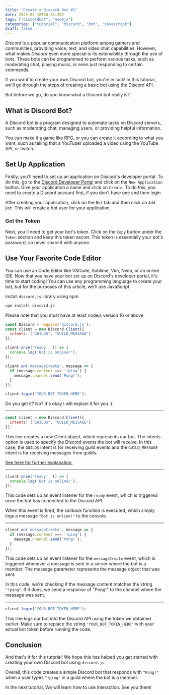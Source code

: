 ```yaml
---
title: "Create a Discord Bot #1"
date: 2023-03-18T00:38:20Z
tags: ["discordbot", "nodejs"]
categories: ["tutorial", "discord", "bot", "javascript"]
draft: false
---
```


_Discord_ is a popular communication platform among gamers and communities, providing voice, text, and video chat capabilities. However, what makes _Discord_ even more special is its extensibility through the use of bots. These bots can be programmed to perform various tasks, such as moderating chat, playing music, or even just responding to certain commands.

If you want to create your own Discord bot, you're in luck! In this tutorial, we'll go through the steps of creating a basic bot using the Discord API.

But before we go, do you know what a Discord bot really is?

## What is Discord Bot?
A Discord bot is a program designed to automate tasks on Discord servers, such as moderating chat, managing users, or providing helpful information.

You can make it a game like RPG, or you can create it according to what you want, such as telling that a YouTuber uploaded a video using the YouTube API, or twitch.

## Set Up Application
Firstly, you'll need to set up an application on Discord's developer portal. To do this, go to the [Discord Developer Portal](https://discord.com/developers/applications) and click on the `New Application` button. Give your application a name and click on `Create`. To do this, you need to create a Discord account first, if you don't have one and then login

After creating your application, click on the `Bot` tab and then click on `Add Bot`. This will create a bot user for your application.

### Get the Token
Next, you'll need to get your bot's token. Click on the `Copy` button under the `Token` section and keep this token secret. This token is essentially your bot's password, so never share it with anyone.

## Use Your Favorite Code Editor
You can use an Code Editor like VSCode, Sublime, Vim, Nvim, or an online IDE.
Now that you have your bot set up on Discord's developer portal, it's time to start coding! You can use any programming language to create your bot, but for the purposes of this article, we'll use JavaScript.

Install `discord.js` library using npm
```sh
npm install discord.js
```
Please note that you must have at least nodejs version 16 or above


```js
const Discord = require('discord.js');
const client = new Discord.Client({
  intents: ["GUILDS", "GUILD_MESSAGE"]
});

client.once('ready', () => {
  console.log('Bot is online!');
});

client.on('messageCreate', message => {
  if (message.content === '!ping') {
    message.channel.send('Pong!');
  }
});

client.login('YOUR_BOT_TOKEN_HERE');
```


Do you get it? No? It's okay i will explain it for you :).

---

```js
const client = new Discord.Client({
  intents: ["GUILDS", "GUILD_MESSAGE"]
});
```
This line creates a new Client object, which represents our bot. The intents option is used to specify the Discord events the bot will receive. In this case, the `GUILDS` intent is for receiving guild events and the `GUILD_MESSAGE` intent is for receiving messages from guilds.

[See here for further explanation.](https://gist.github.com/advaith1/e69bcc1cdd6d0087322734451f15aa2f)

---

```js
client.once('ready', () => {
  console.log('Bot is online!');
});
```
This code sets up an event listener for the `ready` event, which is triggered once the bot has connected to the Discord API. 

When this event is fired, the callback function is executed, which simply logs a message `"Bot is online!"` to the console.

---

```js
client.on('messageCreate', message => {
  if (message.content === '!ping') {
    message.channel.send('Pong!');
  }
});
```
This code sets up an event listener for the `messageCreate` event, which is triggered whenever a message is sent in a server where the bot is a member. The message parameter represents the message object that was sent.

In this code, we're checking if the message content matches the string `"!ping"`. If it does, we send a response of "Pong!" to the channel where the message was sent.

---

```js
client.login('YOUR_BOT_TOKEN_HERE');
```
This line logs our bot into the Discord API using the token we obtained earlier. Make sure to replace the string `'YOUR_BOT_TOKEN_HERE'` with your actual bot token before running the code.

## Conclusion
And that's it for this tutorial! We hope this has helped you get started with creating your own Discord bot using `discord.js`.

Overall, this code creates a simple Discord bot that responds with `"Pong!"` when a user types `"!ping"` in a guild where the bot is a member.

In the next tutorial, We will learn how to use interaction. See you there!